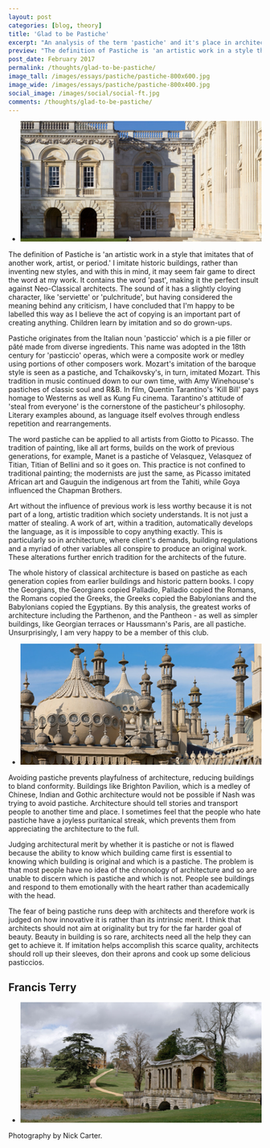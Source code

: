 ```yaml
---
layout: post
categories: [blog, theory]
title: 'Glad to be Pastiche'
excerpt: "An analysis of the term 'pastiche' and it's place in architecture by Francis Terry."
preview: "The definition of Pastiche is 'an artistic work in a style that imitates that of another work, artist, or period.' I imitate historic buildings, rather than inventing new styles, and with this in mind, it may seem fair game to direct the word at my work..."
post_date: February 2017
permalink: /thoughts/glad-to-be-pastiche/
image_tall: /images/essays/pastiche/pastiche-800x600.jpg
image_wide: /images/essays/pastiche/pastiche-800x400.jpg
social_image: /images/social/social-ft.jpg
comments: /thoughts/glad-to-be-pastiche/
---
```


<ul class="list">
<li class="full">
<a class="fancybox" rel="group" href="/images/essays/pastiche/cambridge.jpg" title="">
<img src="/images/essays/pastiche/thumbs/cambridge.jpg" alt="Cambridge" />
</a>
</li>
</ul>

<p>
The definition of Pastiche is 'an artistic work in a style that imitates that of another work, artist, or period.'  I imitate historic buildings, rather than inventing new styles, and with this in mind, it may seem fair game to direct the word at my work. It contains the word 'past', making it the perfect insult against Neo-Classical architects. The sound of it has a slightly cloying character, like 'serviette' or 'pulchritude', but having considered the meaning behind any criticism, I have concluded that I'm happy to be labelled this way as I believe the act of copying is an important part of creating anything. Children learn by imitation and so do grown-ups.
</p><p>
Pastiche originates from the Italian noun 'pasticcio' which is a pie filler or pâté made from diverse ingredients. This name was adopted in the 18th century for 'pasticcio' operas, which were a composite work or medley using portions of other composers work. Mozart's imitation of the baroque style is seen as a pastiche, and Tchaikovsky's, in turn, imitated Mozart.  This tradition in music continued down to our own time, with Amy Winehouse's pastiches of classic soul and R&B.  In film, Quentin Tarantino's 'Kill Bill' pays homage to Westerns as well as Kung Fu cinema.  Tarantino's attitude of 'steal from everyone' is the cornerstone of the pasticheur's philosophy.  Literary examples abound, as language itself evolves through endless repetition and rearrangements. 
</p><p>
The word pastiche can be applied to all artists from Giotto to Picasso. The tradition of painting, like all art forms, builds on the work of previous generations, for example, Manet is a pastiche of Velasquez, Velasquez of Titian, Titian of Bellini and so it goes on. This practice is not confined to traditional painting; the modernists are just the same, as Picasso imitated African art and Gauguin the indigenous art from the Tahiti, while Goya influenced the Chapman Brothers.
</p><p>
Art without the influence of previous work is less worthy because it is not part of a long, artistic tradition which society understands. It is not just a matter of stealing. A work of art, within a tradition, automatically develops the language, as it is impossible to copy anything exactly.  This is particularly so in architecture, where client's demands, building regulations and a myriad of other variables all conspire to produce an original work. These alterations further enrich tradition for the architects of the future. 
</p><p>
The whole history of classical architecture is based on pastiche as each generation copies from earlier buildings and historic pattern books. I copy the Georgians, the Georgians copied Palladio, Palladio copied the Romans, the Romans copied the Greeks, the Greeks copied the Babylonians and the Babylonians copied the Egyptians. By this analysis, the greatest works of architecture including the Parthenon, and the Pantheon - as well as simpler buildings, like Georgian terraces or Haussmann's Paris, are all pastiche. Unsurprisingly, I am very happy to be a member of this club. 
</p>

<ul class="list">
<li class="full">
<a class="fancybox" rel="group" href="/images/essays/pastiche/brighton-pavillion.jpg" title="">
<img src="/images/essays/pastiche/thumbs/brighton-pavillion.jpg" alt="Brighton Pavillion" />
</a>
</li>
</ul>

<p>
Avoiding pastiche prevents playfulness of architecture, reducing buildings to bland conformity. Buildings like Brighton Pavilion, which is a medley of Chinese, Indian and Gothic architecture would not be possible if Nash was trying to avoid pastiche. Architecture should tell stories and transport people to another time and place. I sometimes feel that the people who hate pastiche have a joyless puritanical streak, which prevents them from appreciating the architecture to the full.
</p><p>
Judging architectural merit by whether it is pastiche or not is flawed because the ability to know which building came first is essential to knowing which building is original and which is a pastiche. The problem is that most people have no idea of the chronology of architecture and so are unable to discern which is pastiche and which is not. People see buildings and respond to them emotionally with the heart rather than academically with the head.
</p><p>
The fear of being pastiche runs deep with architects and therefore work is judged on how innovative it is rather than its intrinsic merit. I think that architects should not aim at originality but try for the far harder goal of beauty. Beauty in building is so rare, architects need all the help they can get to achieve it.  If imitation helps accomplish this scarce quality, architects should roll up their sleeves, don their aprons and cook up some delicious pasticcios. 
</p>

<h2>
Francis Terry
</h2>

<ul class="list">
<li class="full">
<a class="fancybox" rel="group" href="/images/essays/pastiche/palladian-bridge-at-stowe.jpg" title="">
<img src="/images/essays/pastiche/thumbs/palladian-bridge-at-stowe.jpg" alt="Palladian Bridge at Stowe" />
</a>
</li>
</ul>

<p class="tiny">Photography by Nick Carter.</p>